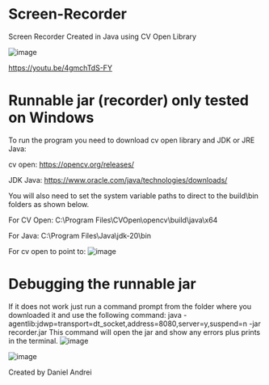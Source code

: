 # Screen-Recorder
Screen Recorder Created in Java using CV Open Library

![image](https://github.com/DanielAndrei1/Screen-Recorder/assets/44091613/c59d00db-8a95-41de-b816-e11d641904ef)

https://youtu.be/4gmchTdS-FY

# Runnable jar (recorder) only tested on Windows
To run the program you need to download cv open library and JDK or  JRE Java:

cv open: https://opencv.org/releases/

JDK Java: https://www.oracle.com/java/technologies/downloads/

You will also need to set the system variable paths to direct to the build\bin folders as shown below.

For CV Open:
C:\Program Files\CVOpen\opencv\build\java\x64

For Java:
C:\Program Files\Java\jdk-20\bin

For cv open to point to:
![image](https://user-images.githubusercontent.com/44091613/235814230-a99fdc59-c85a-4157-8327-5c2764785c98.png)


# Debugging the runnable jar
If it does not work just run a command prompt from the folder where you downloaded it and use the following command:
java -agentlib:jdwp=transport=dt_socket,address=8080,server=y,suspend=n -jar recorder.jar
This command will open the jar and show any errors plus prints in the terminal.
![image](https://user-images.githubusercontent.com/44091613/235815004-75ee95c1-d64d-4f21-9bfb-3fd93279807b.png)

![image](https://user-images.githubusercontent.com/44091613/235814451-def1aa1c-8561-4c1a-83e8-89ad7ba3194f.png)

Created by Daniel Andrei

